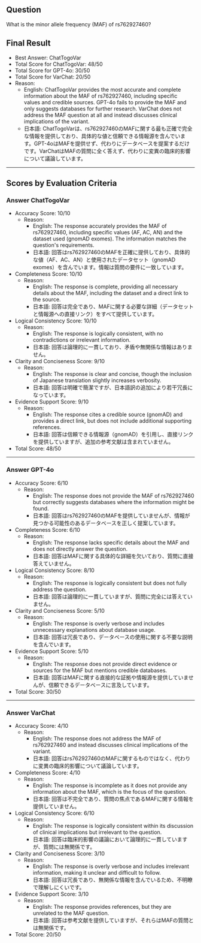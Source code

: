 ## Question

What is the minor allele frequency (MAF) of rs762927460?

## Final Result

- Best Answer: ChatTogoVar
- Total Score for ChatTogoVar: 48/50
- Total Score for GPT-4o: 30/50
- Total Score for VarChat: 20/50
- Reason:
  - English: ChatTogoVar provides the most accurate and complete information about the MAF of rs762927460, including specific values and credible sources. GPT-4o fails to provide the MAF and only suggests databases for further research. VarChat does not address the MAF question at all and instead discusses clinical implications of the variant.
  - 日本語: ChatTogoVarは、rs762927460のMAFに関する最も正確で完全な情報を提供しており、具体的な値と信頼できる情報源を含んでいます。GPT-4oはMAFを提供せず、代わりにデータベースを提案するだけです。VarChatはMAFの質問に全く答えず、代わりに変異の臨床的影響について議論しています。

---

## Scores by Evaluation Criteria

### Answer ChatTogoVar
- Accuracy Score: 10/10
  - Reason: 
    - English: The response accurately provides the MAF of rs762927460, including specific values (AF, AC, AN) and the dataset used (gnomAD exomes). The information matches the question's requirements.
    - 日本語: 回答はrs762927460のMAFを正確に提供しており、具体的な値（AF、AC、AN）と使用されたデータセット（gnomAD exomes）を含んでいます。情報は質問の要件に一致しています。
- Completeness Score: 10/10
  - Reason: 
    - English: The response is complete, providing all necessary details about the MAF, including the dataset and a direct link to the source.
    - 日本語: 回答は完全であり、MAFに関する必要な詳細（データセットと情報源への直接リンク）をすべて提供しています。
- Logical Consistency Score: 10/10
  - Reason: 
    - English: The response is logically consistent, with no contradictions or irrelevant information.
    - 日本語: 回答は論理的に一貫しており、矛盾や無関係な情報はありません。
- Clarity and Conciseness Score: 9/10
  - Reason: 
    - English: The response is clear and concise, though the inclusion of Japanese translation slightly increases verbosity.
    - 日本語: 回答は明確で簡潔ですが、日本語訳の追加により若干冗長になっています。
- Evidence Support Score: 9/10
  - Reason: 
    - English: The response cites a credible source (gnomAD) and provides a direct link, but does not include additional supporting references.
    - 日本語: 回答は信頼できる情報源（gnomAD）を引用し、直接リンクを提供していますが、追加の参考文献は含まれていません。
- Total Score: 48/50

---

### Answer GPT-4o
- Accuracy Score: 6/10
  - Reason: 
    - English: The response does not provide the MAF of rs762927460 but correctly suggests databases where the information might be found.
    - 日本語: 回答はrs762927460のMAFを提供していませんが、情報が見つかる可能性のあるデータベースを正しく提案しています。
- Completeness Score: 6/10
  - Reason: 
    - English: The response lacks specific details about the MAF and does not directly answer the question.
    - 日本語: 回答はMAFに関する具体的な詳細を欠いており、質問に直接答えていません。
- Logical Consistency Score: 8/10
  - Reason: 
    - English: The response is logically consistent but does not fully address the question.
    - 日本語: 回答は論理的に一貫していますが、質問に完全には答えていません。
- Clarity and Conciseness Score: 5/10
  - Reason: 
    - English: The response is overly verbose and includes unnecessary explanations about database usage.
    - 日本語: 回答は冗長であり、データベースの使用に関する不要な説明を含んでいます。
- Evidence Support Score: 5/10
  - Reason: 
    - English: The response does not provide direct evidence or sources for the MAF but mentions credible databases.
    - 日本語: 回答はMAFに関する直接的な証拠や情報源を提供していませんが、信頼できるデータベースに言及しています。
- Total Score: 30/50

---

### Answer VarChat
- Accuracy Score: 4/10
  - Reason: 
    - English: The response does not address the MAF of rs762927460 and instead discusses clinical implications of the variant.
    - 日本語: 回答はrs762927460のMAFに関するものではなく、代わりに変異の臨床的影響について議論しています。
- Completeness Score: 4/10
  - Reason: 
    - English: The response is incomplete as it does not provide any information about the MAF, which is the focus of the question.
    - 日本語: 回答は不完全であり、質問の焦点であるMAFに関する情報を提供していません。
- Logical Consistency Score: 6/10
  - Reason: 
    - English: The response is logically consistent within its discussion of clinical implications but irrelevant to the question.
    - 日本語: 回答は臨床的影響の議論において論理的に一貫していますが、質問には無関係です。
- Clarity and Conciseness Score: 3/10
  - Reason: 
    - English: The response is overly verbose and includes irrelevant information, making it unclear and difficult to follow.
    - 日本語: 回答は冗長であり、無関係な情報を含んでいるため、不明瞭で理解しにくいです。
- Evidence Support Score: 3/10
  - Reason: 
    - English: The response provides references, but they are unrelated to the MAF question.
    - 日本語: 回答は参考文献を提供していますが、それらはMAFの質問とは無関係です。
- Total Score: 20/50
